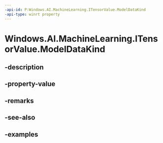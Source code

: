 ```yaml
---
-api-id: P:Windows.AI.MachineLearning.ITensorValue.ModelDataKind
-api-type: winrt property
---
```


<!-- Property syntax.
public ModelDataKind ModelDataKind { get; }
-->

# Windows.AI.MachineLearning.ITensorValue.ModelDataKind

## -description

## -property-value

## -remarks

## -see-also

## -examples

